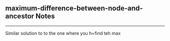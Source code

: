 <h2>maximum-difference-between-node-and-ancestor Notes</h2><hr>Similar solution to to the one where you h=find teh max 